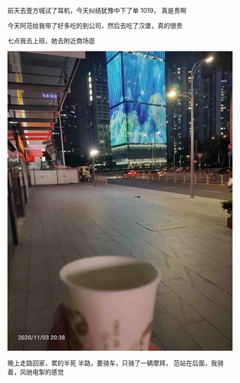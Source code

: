前天去壹方城试了耳机，今天纠结犹豫中下了单
1019， 真是贵啊

今天阿范给我带了好多吃的到公司，然后去吃了汉堡，真的很贵

七点我去上班，她去附近商场逛

![](../img/6904315-8a9b965da4978e14.jpg)

晚上走路回家，累的半死
半路，要骑车，只骑了一辆摩拜， 范站在后面，我骑着，风驰电掣的感觉
